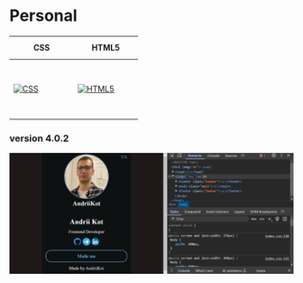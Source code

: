 # Personal

<table>
  <thead>
    <tr>
      <th height=33>CSS</th>
      <th height=33>HTML5</th>
    </tr>
  </thead>
  <tbody>
    <tr>
      <td height=100 width=100>
        <a href=https://www.w3.org/Style/CSS/>
          <img src=https://github.com/AndriiKot/___Icons__and__Links___/blob/main/icons/css.svg alt=CSS>
        </a>
      </td>
      <td height=100 width=100>
        <a href=https://html.spec.whatwg.org/multipage/>
          <img src=https://github.com/AndriiKot/___Icons__and__Links___/blob/main/icons/html.svg alt=HTML5>
        </a>
      </td>
    </tr>
  </tbody>
</table>

### version 4.0.2

![Personal demo version 3.2.0](https://github.com/AndriiKot/Personal/blob/main/__demo__/__v4_0_2__.png)
